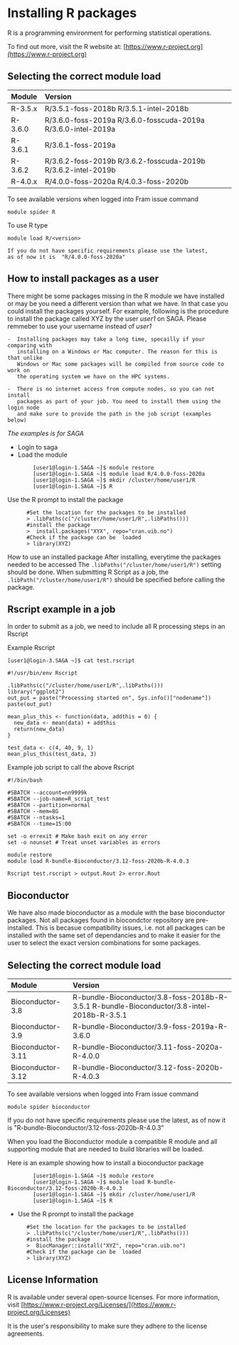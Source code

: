 # Installing R packages
R is a programming environment for performing statistical operations.

To find out more, visit the R website at: [https://www.r-project.org](https://www.r-project.org)

## Selecting the correct module load 
| Module     | Version     |
| :------------- | :------------- |
| R-3.5.x| R/3.5.1-foss-2018b  R/3.5.1-intel-2018b|  
| R-3.6.0| R/3.6.0-foss-2019a R/3.6.0-fosscuda-2019a  R/3.6.0-intel-2019a|
| R-3.6.1| R/3.6.1-foss-2019a|
| R-3.6.2| R/3.6.2-foss-2019b R/3.6.2-fosscuda-2019b R/3.6.2-intel-2019b|
| R-4.0.x| R/4.0.0-foss-2020a R/4.0.3-foss-2020b|

To see available versions when logged into Fram issue command

    module spider R


To use R type

    module load R/<version>

```{note}
If you do not have specific requirements please use the latest,
as of now it is  "R/4.0.0-foss-2020a"
```

## How to install packages as a user
There might be some packages missing in the R module we have installed or may be you need a different
version than what we have. In that case you could install the packages yourself. For example,
following is the procedure to install the package called XYZ by the user *user1* on  SAGA. 
Please remmeber to use your username instead of *user1*

```{note}
-  Installing packages may take a long time, specailly if your comparing with 
   installing on a Windows or Mac computer. The reason for this is that unlike
   Windows or Mac some packages will be compiled from source code to work on
   the operating system we have on the HPC systems. 

-  There is no internet access from compute nodes, so you can not install
   packages as part of your job. You need to install them using the login node
   and make sure to provide the path in the job script (examples below)

```

*The examples is for SAGA*
 -  Login to saga
 -  Load the module


```
        [user1@login-1.SAGA ~]$ module restore
        [user1@login-1.SAGA ~]$ module load R/4.0.0-foss-2020a
        [user1@login-1.SAGA ~]$ mkdir /cluster/home/user1/R
        [user1@login-1.SAGA ~]$ R
```

Use the R prompt to install the package

```
      #Set the location for the packages to be installed
      > .libPaths(c("/cluster/home/user1/R",.libPaths()))
      #install the package
      >  install.packages("XYX", repo="cran.uib.no")
      #Check if the package can be  loaded
      > library(XYZ)
```

How to use an installed package
After installing, everytime the packages needed to be accessed
The `.libPaths("/cluster/home/user1/R")` setting should be done.
When submitting R Script as a job, the `.libPath("/cluster/home/user1/R")` should be
specified before calling the package.


## Rscript example in a job 
In order to submit as a job, we need to include all R processing steps in an Rscript

Example Rscript


```
[user1@login-3.SAGA ~]$ cat test.rscript 

#!/usr/bin/env Rscript

.libPaths(c("/cluster/home/user1/R",.libPaths()))
library("ggplot2")
out_put = paste("Processing started on", Sys.info()["nodename"])
paste(out_put)

mean_plus_this <- function(data, addthis = 0) {
  new_data <- mean(data) + addthis
  return(new_data)
}

test_data <- c(4, 40, 9, 1)
mean_plus_this(test_data, 3)

```

Example job script to call the above Rscript

```
#!/bin/bash

#SBATCH --account=nn9999k
#SBATCH --job-name=R_script_test
#SBATCH --partition=normal
#SBATCH --mem=8G
#SBATCH --ntasks=1
#SBATCH --time=15:00

set -o errexit # Make bash exit on any error
set -o nounset # Treat unset variables as errors

module restore
module load R-bundle-Bioconductor/3.12-foss-2020b-R-4.0.3

Rscript test.rscript > output.Rout 2> error.Rout

```

## Bioconductor
We have also made bioconductor as a module with the base bioconductor packages.
Not all packages found in biocondctor repository are pre-installed. This is becasue 
compatibility issues, i.e. not all packages can be installed with the same set of 
dependancies and to make it easier for the user to select the exact version 
combinations for some packages.

## Selecting the correct module load 
| Module     | Version     |
| :------------- | :------------- |
| Bioconductor-3.8 | R-bundle-Bioconductor/3.8-foss-2018b-R-3.5.1 R-bundle-Bioconductor/3.8-intel-2018b-R-3.5.1 |
| Bioconductor-3.9 | R-bundle-Bioconductor/3.9-foss-2019a-R-3.6.0 |
| Bioconductor-3.11| R-bundle-Bioconductor/3.11-foss-2020a-R-4.0.0 |
| Bioconductor-3.12| R-bundle-Bioconductor/3.12-foss-2020b-R-4.0.3 |

To see available versions when logged into Fram issue command

    module spider bioconductor

If you do not have specific requirements please use the latest, 
as of now it is  "R-bundle-Bioconductor/3.12-foss-2020b-R-4.0.3"

When you load the Bioconductor module a compatible R module and 
all supporting module that are needed to build libraries will be
loaded. 

Here is an example showing how to install a bioconductor package

```
        [user1@login-1.SAGA ~]$ module restore
        [user1@login-1.SAGA ~]$ module load R-bundle-Bioconductor/3.12-foss-2020b-R-4.0.3
        [user1@login-1.SAGA ~]$ mkdir /cluster/home/user1/R
        [user1@login-1.SAGA ~]$ R
```

 - Use the R prompt to install the package

```
      #Set the location for the packages to be installed
      > .libPaths(c("/cluster/home/user1/R",.libPaths()))
      #install the package
      >  BiocManager::install("XYZ", repo="cran.uib.no")
      #Check if the package can be  loaded
      > library(XYZ)
```

## License Information

R is available under several open-source licenses. 
For more information, 
visit [https://www.r-project.org/Licenses/](https://www.r-project.org/Licenses)

It is the user's responsibility to make sure they adhere to the license agreements.


